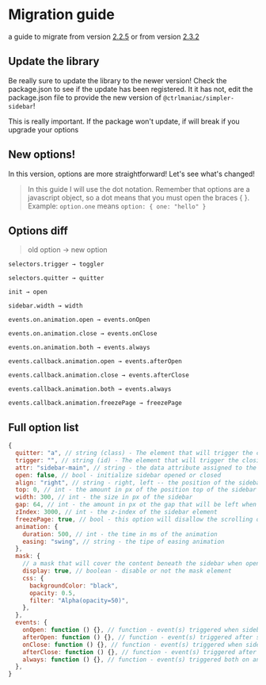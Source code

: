 # Migration guide

a guide to migrate from version [2.2.5](https://github.com/ctrlmaniac/sidebar/releases/tag/v2.2.5) or from version [2.3.2](https://github.com/ctrlmaniac/sidebar/releases/tag/%40ctrlmaniac%2Fsimpler-sidebar%402.3.2)

## Update the library

Be really sure to update the library to the newer version! Check the package.json to see if the update has been registered. It it has not, edit the package.json file to provide the new version of `@ctrlmaniac/simpler-sidebar`!

This is really important. If the package won't update, if will break if you upgrade your options

## New options!

In this version, options are more straightforward! Let's see what's changed!

> In this guide I will use the dot notation. Remember that options are a javascript object, so a dot means that you must open the braces { }. Example: `option.one` means `option: { one: "hello" }`

## Options diff

> old option → new option

`selectors.trigger → toggler`

`selectors.quitter → quitter`

`init → open`

`sidebar.width → width`

`events.on.animation.open → events.onOpen`

`events.on.animation.close → events.onClose`

`events.on.animation.both → events.always`

`events.callback.animation.open → events.afterOpen`

`events.callback.animation.close → events.afterClose`

`events.callback.animation.both → events.always`

`events.callback.animation.freezePage → freezePage`

## Full option list

```javascript
{
  quitter: "a", // string (class) - The element that will trigger the closing action
  trigger: "", // string (id) - The element that will trigger the closing and opening action
  attr: "sidebar-main", // string - the data attribute assigned to the elements the library will interact with
  open: false, // bool - initialize sidebar opened or closed
  align: "right", // string - right, left -- the position of the sidebar
  top: 0, // int - the amount in px of the position top of the sidebar
  width: 300, // int - the size in px of the sidebar
  gap: 64, // int - the amount in px ot the gap that will be left when the screen is narrower than the sidebar width
  zIndex: 3000, // int - the z-index of the sidebar element
  freezePage: true, // bool - this option will disallow the scrolling of the page beneath the sidebar when it is opened
  animation: {
    duration: 500, // int - the time in ms of the animation
    easing: "swing", // string - the tipe of easing animation
  },
  mask: {
    // a mask that will cover the content beneath the sidebar when opened
    display: true, // boolean - disable or not the mask element
    css: {
      backgroundColor: "black",
      opacity: 0.5,
      filter: "Alpha(opacity=50)",
    },
  },
  events: {
    onOpen: function () {}, // function - event(s) triggered when sidebar is opening
    afterOpen: function () {}, // function - event(s) triggered after sidebar opened
    onClose: function () {}, // function - event(s) triggered when sidebar is closing
    afterClose: function () {}, // function - event(s) triggered after sidebar is closed
    always: function () {}, // function - event(s) triggered both on and after closing and opening
  },
}
```
